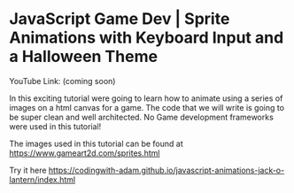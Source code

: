 # JavaScript Game Dev | Sprite Animations with Keyboard Input and a Halloween Theme

YouTube Link:
(coming soon)

In this exciting tutorial were going to learn how to animate using a series of images on a html canvas for a game. The code that we will write is going to be super clean and well architected. No Game development frameworks were used in this tutorial!

The images used in this tutorial can be found at
https://www.gameart2d.com/sprites.html

Try it here
https://codingwith-adam.github.io/javascript-animations-jack-o-lantern/index.html
